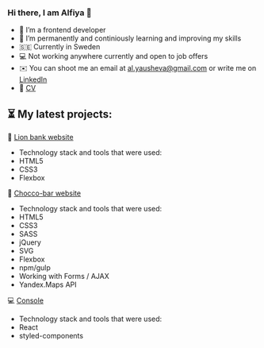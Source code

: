 ### Hi there, I am Alfiya 👋

- 🔭 I’m a frontend developer
- 🌱 I’m permanently and continiously learning and improving my skills
- 🇸🇪 Currently in Sweden
- 💻 Not working anywhere currently and open to job offers
- ✉️ You can shoot me an email at al.yausheva@gmail.com or write me on [LinkedIn](https://www.linkedin.com/in/alfiya-yausheva-44577758/)
- 💼 [CV](https://github.com/Alfaussa/test-repo/blob/main/Alfiya_CV.pdf)




## ⏳ My latest projects:

🦁 [Lion bank website](https://alfaussa.github.io/Lion-bank/)
* Technology stack and tools that were used:
* HTML5 
* СSS3 
* Flexbox 


🍫 [Chocco-bar website](https://alfaussa.github.io/Chocco_1.1/)
* Technology stack and tools that were used:
* HTML5 
* СSS3 
* SASS 
* jQuery 
* SVG 
* Flexbox 
* npm/gulp 
* Working with Forms / AJAX 
* Yandex.Maps API 

💻 [Console](https://alfaussa.github.io/Console-React/)
* Technology stack and tools that were used:
* React
* styled-components
